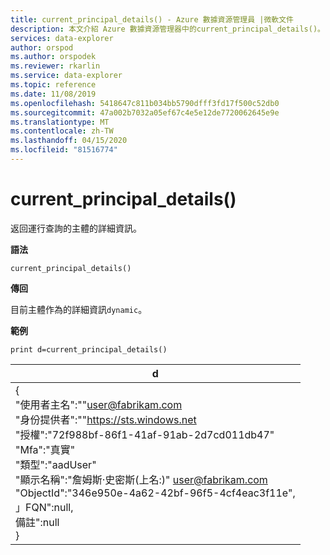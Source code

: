 ```yaml
---
title: current_principal_details() - Azure 數據資源管理員 |微軟文件
description: 本文介紹 Azure 數據資源管理器中的current_principal_details()。
services: data-explorer
author: orspod
ms.author: orspodek
ms.reviewer: rkarlin
ms.service: data-explorer
ms.topic: reference
ms.date: 11/08/2019
ms.openlocfilehash: 5418647c811b034bb5790dfff3fd17f500c52db0
ms.sourcegitcommit: 47a002b7032a05ef67c4e5e12de7720062645e9e
ms.translationtype: MT
ms.contentlocale: zh-TW
ms.lasthandoff: 04/15/2020
ms.locfileid: "81516774"
---
```

# <a name="current_principal_details"></a>current_principal_details()

返回運行查詢的主體的詳細資訊。

**語法**

`current_principal_details()`

**傳回**

目前主體作為的詳細資訊`dynamic`。

**範例**

```kusto
print d=current_principal_details()
```

|d|
|---|
|{<br>  "使用者主名":""user@fabrikam.com<br>  "身份提供者":""https://sts.windows.net<br>  "授權":"72f988bf-86f1-41af-91ab-2d7cd011db47"<br>  "Mfa":"真實"<br>  "類型":"aadUser"<br>  "顯示名稱":"詹姆斯·史密斯(上名:)" user@fabrikam.com<br>  "ObjectId":"346e950e-4a62-42bf-96f5-4cf4eac3f11e",<br>  」FQN":null,<br>  備註":null<br>}|
